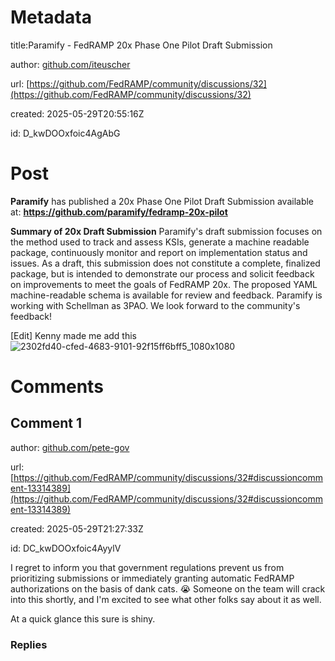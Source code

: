 # Metadata

title:Paramify - FedRAMP 20x Phase One Pilot Draft Submission

author: [github.com/iteuscher](https://github.com/iteuscher)

url: [https://github.com/FedRAMP/community/discussions/32](https://github.com/FedRAMP/community/discussions/32)

created: 2025-05-29T20:55:16Z

id: D_kwDOOxfoic4AgAbG



# Post

**Paramify** has published a 20x Phase One Pilot Draft Submission available at: 
**https://github.com/paramify/fedramp-20x-pilot** 

**Summary of 20x Draft Submission**
Paramify's draft submission focuses on the method used to track and assess KSIs, generate a machine readable package, continuously monitor and report on implementation status and issues. As a draft, this submission does not constitute a complete, finalized package, but is intended to demonstrate our process and solicit feedback on improvements to meet the goals of FedRAMP 20x. The proposed YAML machine-readable schema is available for review and feedback. Paramify is working with Schellman as 3PAO. We look forward to the community's feedback! 


[Edit] Kenny made me add this 
![2302fd40-cfed-4683-9101-92f15ff6bff5_1080x1080](https://github.com/user-attachments/assets/e66b1f4f-332b-48f9-9018-2e2c87108970)

# Comments




## Comment 1

author: [github.com/pete-gov](https://github.com/pete-gov)

url: [https://github.com/FedRAMP/community/discussions/32#discussioncomment-13314389](https://github.com/FedRAMP/community/discussions/32#discussioncomment-13314389)

created: 2025-05-29T21:27:33Z

id: DC_kwDOOxfoic4AyylV

I regret to inform you that government regulations prevent us from prioritizing submissions or immediately granting automatic FedRAMP authorizations on the basis of dank cats. 😭 Someone on the team will crack into this shortly, and I'm excited to see what other folks say about it as well.

At a quick glance this sure is shiny.

### Replies

